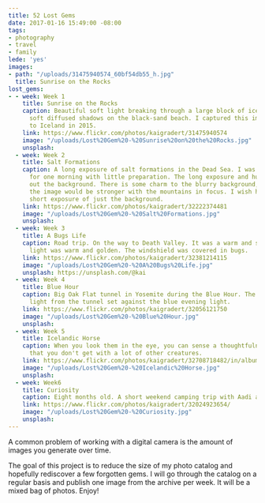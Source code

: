 ```yaml
---
title: 52 Lost Gems
date: 2017-01-16 15:49:00 -08:00
tags:
- photography
- travel
- family
lede: 'yes'
images:
- path: "/uploads/31475940574_60bf54db55_h.jpg"
  title: Sunrise on the Rocks
lost_gems:
- - week: Week 1
    title: Sunrise on the Rocks
    caption: Beautiful soft light breaking through a large block of ice, producing
      soft diffused shadows on the black-sand beach. I captured this image on a trip
      to Iceland in 2015.
    link: https://www.flickr.com/photos/kaigradert/31475940574
    image: "/uploads/Lost%20Gem%20-%20Sunrise%20on%20the%20Rocks.jpg"
    unsplash: 
  - week: Week 2
    title: Salt Formations
    caption: A long exposure of salt formations in the Dead Sea. I was only there
      for one morning with little preparation. The long exposure and humid air blurred
      out the background. There is some charm to the blurry background, but I believe
      the image would be stronger with the mountains in focus. I wish had taken another
      short exposure of just the background.
    link: https://www.flickr.com/photos/kaigradert/32222374481
    image: "/uploads/Lost%20Gem%20-%20Salt%20Formations.jpg"
    unsplash: 
  - week: Week 3
    title: A Bugs Life
    caption: Road trip. On the way to Death Valley. It was a warm and sunny day. The
      light was warm and golden. The windshield was covered in bugs.
    link: https://www.flickr.com/photos/kaigradert/32381214115
    image: "/uploads/Lost%20Gem%20-%20A%20Bugs%20Life.jpg"
    unsplash: https://unsplash.com/@kai
  - week: Week 4
    title: Blue Hour
    caption: Big Oak Flat tunnel in Yosemite during the Blue Hour. The vibrant fluorescent
      light from the tunnel set against the blue evening light.
    link: https://www.flickr.com/photos/kaigradert/32056121750
    image: "/uploads/Lost%20Gem%20-%20Blue%20Hour.jpg"
    unsplash: 
  - week: Week 5
    title: Icelandic Horse
    caption: When you look them in the eye, you can sense a thoughtfulness and calm
      that you don't get with a lot of other creatures.
    link: https://www.flickr.com/photos/kaigradert/32708718482/in/album-72157679118130865/
    image: "/uploads/Lost%20Gem%20-%20Icelandic%20Horse.jpg"
    unsplash: 
  - week: Week6
    title: Curiosity
    caption: Eight months old. A short weekend camping trip with Aadi and friends.
    link: https://www.flickr.com/photos/kaigradert/32024923654/
    image: "/uploads/Lost%20Gem%20-%20Curiosity.jpg"
    unsplash: 
---
```


A common problem of working with a digital camera is the amount of images you generate over time.

The goal of this project is to reduce the size of my photo catalog and hopefully rediscover a few forgotten gems. I will go through the catalog on a regular basis and publish one image from the archive per week. It will be a mixed bag of photos. Enjoy!